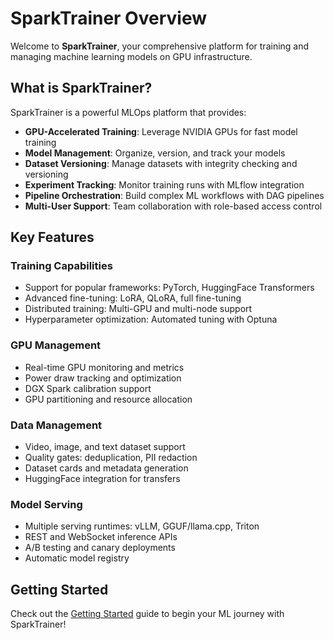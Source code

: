 # SparkTrainer Overview

Welcome to **SparkTrainer**, your comprehensive platform for training and managing machine learning models on GPU infrastructure.

## What is SparkTrainer?

SparkTrainer is a powerful MLOps platform that provides:

- **GPU-Accelerated Training**: Leverage NVIDIA GPUs for fast model training
- **Model Management**: Organize, version, and track your models
- **Dataset Versioning**: Manage datasets with integrity checking and versioning
- **Experiment Tracking**: Monitor training runs with MLflow integration
- **Pipeline Orchestration**: Build complex ML workflows with DAG pipelines
- **Multi-User Support**: Team collaboration with role-based access control

## Key Features

### Training Capabilities
- Support for popular frameworks: PyTorch, HuggingFace Transformers
- Advanced fine-tuning: LoRA, QLoRA, full fine-tuning
- Distributed training: Multi-GPU and multi-node support
- Hyperparameter optimization: Automated tuning with Optuna

### GPU Management
- Real-time GPU monitoring and metrics
- Power draw tracking and optimization
- DGX Spark calibration support
- GPU partitioning and resource allocation

### Data Management
- Video, image, and text dataset support
- Quality gates: deduplication, PII redaction
- Dataset cards and metadata generation
- HuggingFace integration for transfers

### Model Serving
- Multiple serving runtimes: vLLM, GGUF/llama.cpp, Triton
- REST and WebSocket inference APIs
- A/B testing and canary deployments
- Automatic model registry

## Getting Started

Check out the [Getting Started](#getting-started) guide to begin your ML journey with SparkTrainer!
